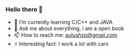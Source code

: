### Hello there 👋

- 🌱 I’m currently learning C/C++ and JAVA
- 💬 Ask me about everything, i am a open book
- 📫 How to reach me: aulushzp@gmail.com
- ⚡ Interesting fact: I work a lot with cars
